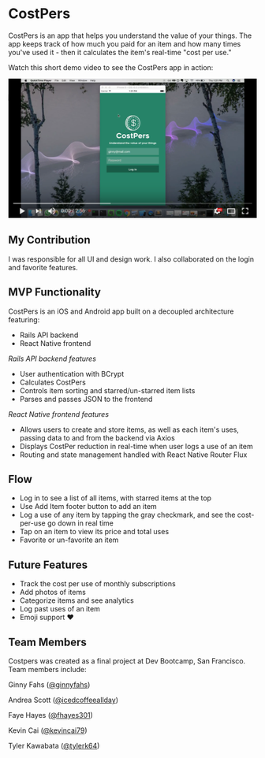# CostPers
CostPers is an app that helps you understand the value of your things. The app keeps track of how much you paid for an item and how many times you've used it - then it calculates the item's real-time "cost per use."

Watch this short demo video to see the CostPers app in action:

[![alt text](https://raw.githubusercontent.com/icedcoffeeallday/CostPers/master/CostPers_on_YouTube.png)](https://www.youtube.com/watch?v=fcuIzBc5JEg&feature=youtu.be)


## My Contribution
I was responsible for all UI and design work. I also collaborated on the login and favorite features.

## MVP Functionality

CostPers is an iOS and Android app built on a decoupled architecture featuring:
 * Rails API backend
 * React Native frontend

*Rails API backend features*
* User authentication with BCrypt
* Calculates CostPers
* Controls item sorting and starred/un-starred item lists
* Parses and passes JSON to the frontend

*React Native frontend features*
* Allows users to create and store items, as well as each item's uses, passing data to and from the backend via Axios
* Displays CostPer reduction in real-time when user logs a use of an item
* Routing and state management handled with React Native Router Flux

## Flow
* Log in to see a list of all items, with starred items at the top
* Use Add Item footer button to add an item
* Log a use of any item by tapping the gray checkmark, and see the cost-per-use go down in real time
* Tap on an item to view its price and total uses
* Favorite or un-favorite an item

## Future Features
* Track the cost per use of monthly subscriptions
* Add photos of items
* Categorize items and see analytics
* Log past uses of an item
* Emoji support :heart:

## Team Members
Costpers was created as a final project at Dev Bootcamp, San Francisco. Team members include:

Ginny Fahs ([@ginnyfahs](http://github.com/ginnyfahs))

Andrea Scott ([@icedcoffeeallday](http://github.com/icedcoffeeallday))

Faye Hayes ([@fhayes301](http://github.com/fhayes301))

Kevin Cai ([@kevincai79](http://github.com/kevincai79))

Tyler Kawabata ([@tylerk64](http://github.com/tylerk64))
